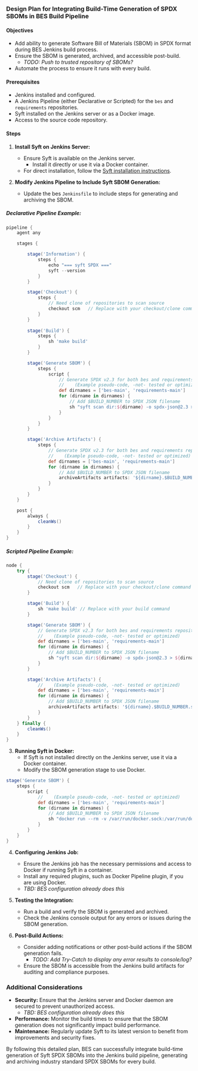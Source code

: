### Design Plan for Integrating Build-Time Generation of SPDX SBOMs in BES Build Pipeline

#### Objectives
- Add ability to generate Software Bill of Materials (SBOM) in SPDX format during BES Jenkins build process.
- Ensure the SBOM is generated, archived, and accessible post-build.
   - *TODO: Push to trusted repository of SBOMs?*
- Automate the process to ensure it runs with every build.

#### Prerequisites
- Jenkins installed and configured.
- A Jenkins Pipeline (either Declarative or Scripted) for the ```bes``` and ```requirements``` repositories.
- Syft installed on the Jenkins server or as a Docker image.
- Access to the source code repository.

#### Steps

1. **Install Syft on Jenkins Server:**
   - Ensure Syft is available on the Jenkins server. 
     - Install it directly or use it via a Docker container.
   - For direct installation, follow the [Syft installation instructions](https://github.com/anchore/syft#installation).

2. **Modify Jenkins Pipeline to Include Syft SBOM Generation:**
   - Update the bes `Jenkinsfile` to include steps for generating and archiving the SBOM.

##### Declarative Pipeline Example:

```groovy
pipeline {
    agent any

    stages {

        stage('Information') {
            steps {
                echo "=== syft SPDX ==="
                syft --version
            }
        }

        stage('Checkout') {
            steps {
                // Need clone of repositories to scan source
                checkout scm   // Replace with your checkout/clone command
            }
        }
        
        stage('Build') {
            steps {
                sh 'make build'
            }
        }

        stage('Generate SBOM') {
            steps {
                script {
                    // Generate SPDX v2.3 for both bes and requirements repositories
                    //    (Example pseudo-code, -not- tested or optimized)
                    def dirnames = ['bes-main', 'requirements-main']
                    for (dirname in dirnames) {
                        // Add $BUILD_NUMBER to SPDX JSON filename
                        sh "syft scan dir:${dirname} -o spdx-json@2.3 > ${dirname}.$BUILD_NUMBER.spdx.json"
                    }
                }
            }
        }

        stage('Archive Artifacts') {
            steps {
                // Generate SPDX v2.3 for both bes and requirements repositories
                //    (Example pseudo-code, -not- tested or optimized)
                def dirnames = ['bes-main', 'requirements-main']
                for (dirname in dirnames) {
                    // Add $BUILD_NUMBER to SPDX JSON filename
                    archiveArtifacts artifacts: '${dirname}.$BUILD_NUMBER.spdx.json', allowEmptyArchive: true
                }
            }
        }
    }

    post {
        always {
            cleanWs()
        }
    }
}
```

##### Scripted Pipeline Example:

```groovy
node {
    try {
        stage('Checkout') {
            // Need clone of repositories to scan source
            checkout scm   // Replace with your checkout/clone command
        }

        stage('Build') {
            sh 'make build' // Replace with your build command
        }

        stage('Generate SBOM') {
            // Generate SPDX v2.3 for both bes and requirements repositories
            //    (Example pseudo-code, -not- tested or optimized)
            def dirnames = ['bes-main', 'requirements-main']
            for (dirname in dirnames) {
                // Add $BUILD_NUMBER to SPDX JSON filename
                sh "syft scan dir:${dirname} -o spdx-json@2.3 > ${dirname}.$BUILD_NUMBER.spdx.json"
            }
        }

        stage('Archive Artifacts') {
            //    (Example pseudo-code, -not- tested or optimized)
            def dirnames = ['bes-main', 'requirements-main']
            for (dirname in dirnames) {
                // Add $BUILD_NUMBER to SPDX JSON filename
                archiveArtifacts artifacts: '${dirname}.$BUILD_NUMBER.spdx.json', allowEmptyArchive: true
            }
        }
    } finally {
        cleanWs()
    }
}
```

3. **Running Syft in Docker:**
   - If Syft is not installed directly on the Jenkins server, use it via a Docker container.
   - Modify the SBOM generation stage to use Docker.

```groovy
stage('Generate SBOM') {
    steps {
        script {
            //    (Example pseudo-code, -not- tested or optimized)
            def dirnames = ['bes-main', 'requirements-main']
            for (dirname in dirnames) {
                // Add $BUILD_NUMBER to SPDX JSON filename
                sh "docker run --rm -v /var/run/docker.sock:/var/run/docker.sock -v \$(pwd):/tmp anchore/syft:latest ${imageName} -o spdx-json@2.3 > ${dirname}.$BUILD_NUMBER.spdx.json"
            }
        }
    }
}
```

4. **Configuring Jenkins Job:**
   - Ensure the Jenkins job has the necessary permissions and access to Docker if running Syft in a container.
   - Install any required plugins, such as Docker Pipeline plugin, if you are using Docker.
   - *TBD: BES configuration already does this*

5. **Testing the Integration:**
   - Run a build and verify the SBOM is generated and archived.
   - Check the Jenkins console output for any errors or issues during the SBOM generation.

6. **Post-Build Actions:**
   - Consider adding notifications or other post-build actions if the SBOM generation fails.
      - *TODO: Add Try-Catch to display any error results to console/log?*
   - Ensure the SBOM is accessible from the Jenkins build artifacts for auditing and compliance purposes.

### Additional Considerations
- **Security:** Ensure that the Jenkins server and Docker daemon are secured to prevent unauthorized access.
   - *TBD: BES configuration already does this*
- **Performance:** Monitor the build times to ensure that the SBOM generation does not significantly impact build performance.
- **Maintenance:** Regularly update Syft to its latest version to benefit from improvements and security fixes.

By following this detailed plan, BES can successfully integrate build-time generation of Syft SPDX SBOMs into the Jenkins build pipeline, generating and archiving industry standard SPDX SBOMs for every build.


